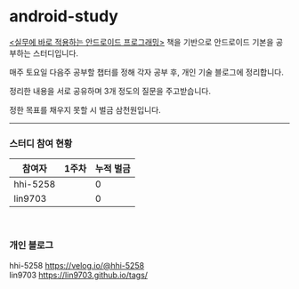# android-study

[<실무에 바로 적용하는 안드로이드 프로그래밍>](https://book.naver.com/bookdb/book_detail.nhn?bid=18123166) 책을 기반으로 안드로이드 기본을 공부하는 스터디입니다.

매주 토요일 다음주 공부할 챕터를 정해 각자 공부 후, 개인 기술 블로그에 정리합니다.

정리한 내용을 서로 공유하며 3개 정도의 질문을 주고받습니다.

정한 목표를 채우지 못할 시 벌금 삼천원입니다.

---

### 스터디 참여 현황
|참여자|1주차|누적 벌금|
|------|---|---|
|hhi-5258| |0|
|lin9703| |0|

<br>

### 개인 블로그
hhi-5258 https://velog.io/@hhi-5258
<br>
lin9703 https://lin9703.github.io/tags/
